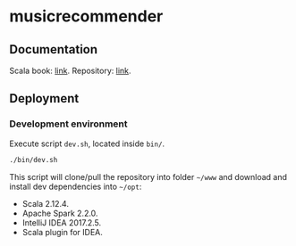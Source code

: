# musicrecommender

## Documentation

Scala book: [link](http://proquest.safaribooksonline.com/book/databases/business-intelligence/9781491912751/firstchapter).
Repository: [link](https://github.com/sryza/aas).

## Deployment

### Development environment

Execute script `dev.sh`, located inside `bin/`.

```sh
./bin/dev.sh
```

This script will clone/pull the repository into folder `~/www` and download and install dev dependencies into `~/opt`:

* Scala 2.12.4.
* Apache Spark 2.2.0.
* IntelliJ IDEA 2017.2.5.
* Scala plugin for IDEA.
